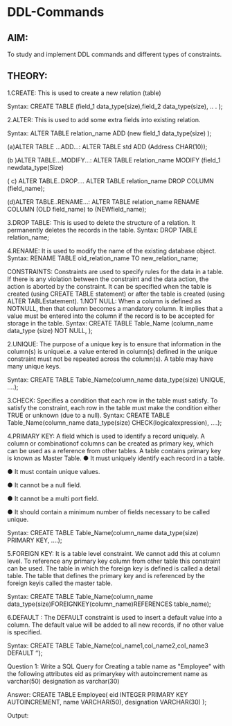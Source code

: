 # DDL-Commands

## AIM:
To study and implement DDL commands and different types of constraints.

## THEORY:
1.CREATE:
This is used to create a new relation (table)

Syntax:
CREATE TABLE (field_1 data_type(size),field_2 data_type(size), .. . );

2.ALTER:
This is used to add some extra fields into existing relation. 

Syntax:
ALTER TABLE relation_name ADD (new field_1 data_type(size) );

(a)ALTER TABLE ...ADD...:
ALTER TABLE std ADD (Address CHAR(10));

(b )ALTER TABLE...MODIFY...:
ALTER TABLE relation_name MODIFY (field_1 newdata_type(Size)

( c) ALTER TABLE..DROP.... 
ALTER TABLE relation_name DROP COLUMN (field_name);

(d)ALTER TABLE..RENAME...:
ALTER TABLE relation_name RENAME COLUMN (OLD field_name) to (NEWfield_name);

3.DROP TABLE:
This is used to delete the structure of a relation. It permanently deletes the records in the table. 
Syntax:
DROP TABLE relation_name;

4.RENAME:
It is used to modify the name of the existing database object. 
Syntax:
RENAME TABLE old_relation_name TO new_relation_name;

CONSTRAINTS:
Constraints are used to specify rules for the data in a table. If there is any violation between the constraint and the data action, the action is aborted by the constraint. It can be specified when the table is created (using CREATE TABLE statement) or after the table is created (using ALTER TABLEstatement).
1.NOT NULL: When a column is defined as NOTNULL, then that column becomes a mandatory column. It implies that a value must be entered into the column if the record is to be accepted for storage in the table. 
Syntax:
CREATE TABLE Table_Name (column_name data_type (size) NOT NULL, );

2.UNIQUE: The purpose of a unique key is to ensure that information in the column(s) is uniquei.e. a value entered in column(s) defined in the unique constraint must not be repeated across the column(s). A table may have many unique keys. 

Syntax:
CREATE TABLE Table_Name(column_name data_type(size) UNIQUE, ….);

3.CHECK: Specifies a condition that each row in the table must satisfy. To satisfy the constraint, each row in the table must make the condition either TRUE or unknown (due to a null). Syntax:
CREATE TABLE Table_Name(column_name data_type(size) CHECK(logicalexpression), ….);

4.PRIMARY KEY: A field which is used to identify a record uniquely. A column or combinationof columns can be created as primary key, which can be used as a reference from other tables. A table contains primary key is known as Master Table. 
● It must uniquely identify each record in a table.

● It must contain unique values. 

● It cannot be a null field. 

● It cannot be a multi port field. 

● It should contain a minimum number of fields necessary to be called unique.

Syntax:
CREATE TABLE Table_Name(column_name data_type(size) PRIMARY KEY, ….);

5.FOREIGN KEY: It is a table level constraint. We cannot add this at column level. To reference any primary key column from other table this constraint can be used. The table in which the foreign key is defined is called a detail table. The table that defines the primary key and is referenced by the foreign keyis called the master table. 

Syntax:
CREATE TABLE Table_Name(column_name data_type(size)FOREIGNKEY(column_name)REFERENCES table_name);  

6.DEFAULT : The DEFAULT constraint is used to insert a default value into a column. The default value will be added to all new records, if no other value is specified.

Syntax:
CREATE TABLE Table_Name(col_name1,col_name2,col_name3 DEFAULT ‘’);

Question 1:
Write a SQL Query for Creating a table name as "Employee" with the following attributes 
eid as primarykey with autoincrement
name as varchar(50)
designation as varchar(30)

Answer:
CREATE TABLE Employee(
eid INTEGER PRIMARY KEY AUTOINCREMENT, name VARCHAR(50), designation VARCHAR(30)
);

Output:
